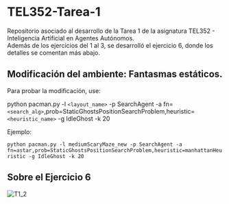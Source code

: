 # TEL352-Tarea-1
Repositorio asociado al desarrollo de la Tarea 1 de la asignatura TEL352 - Inteligencia Artificial en Agentes Autónomos.  
Además de los ejercicios del 1 al 3, se desarrolló el ejercicio 6, donde los detalles se comentan más abajo.

## Modificación del ambiente: Fantasmas estáticos.
Para probar la modificación, use:  
  
python pacman.py -l `<layout_name>` -p SearchAgent -a fn=`<search_alg>`,prob=StaticGhostsPositionSearchProblem,heuristic=`<heuristic_name>` -g IdleGhost -k 20  
  
Ejemplo:  
  

`python pacman.py -l mediumScaryMaze_new -p SearchAgent -a fn=astar,prob=StaticGhostsPositionSearchProblem,heuristic=manhattanHeuristic -g IdleGhost -k 20`  
  
## Sobre el Ejercicio 6  
![T1_2](https://user-images.githubusercontent.com/34047393/136698606-70eadc2b-2c2a-44a7-a96f-c8625e68e363.PNG)
